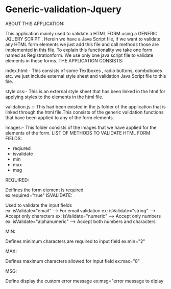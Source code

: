 # Generic-validation-Jquery
ABOUT THIS APPLICATION:

This application mainly used to validate a HTML FORM using a GENERIC JQUERY SCRIPT . 
Herein we have a Java Script file, if we want to validate any HTML form elements we just add this file and call methods those are implemented in this file. 
To explain this functionality we take one  form  named as Registrationform. We use only one java script file to validate  elements in these forms.
THE APPLICATION CONSISTS:

index.html:- This consists of some Textboxes , radio buttons, comboboxes etc. we just include external style sheet and validation Java Script file to this file. 

style.css:-  This is an external style sheet that has been linked in the html for applying styles to the elements in the html file.

validation.js :- This had been existed in the js folder of the application that is linked through the html file.This consists of the generic validation functions that  have been applied to any of the form elements.

Images:- This folder consists of the images that we have applied for the elements of the form.
LIST OF METHODS TO VALIDATE HTML FORM FIELDS:

* reqiured
* isvalidate
* min
* max
* msg

REQUIRED:

Deifines the form element is required  
ex:required="true"
ISVALIDATE:

Used to validate the input fields   
ex: isValidate="email" -->  For email validation
ex: isValidate="string" -->  Accept only characters
ex: isValidate="numeric" -->  Accept only numbers
ex: isValidate="alphanumeric" -->  Accept both numbers and characters

MIN:

 Defines minimum characters are required to input field
 ex:min="2"

MAX:

Defines maximum characters allowed for input field
ex:max="8" 

MSG:

Define display the custom error message
ex:msg="error message to diplay
